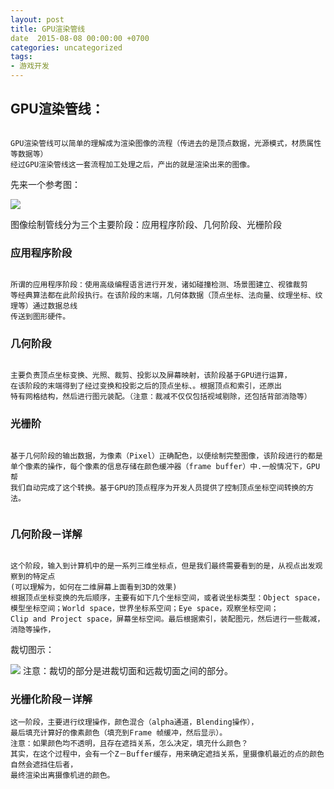 ```yaml
---
layout: post
title: GPU渲染管线
date  2015-08-08 00:00:00 +0700
categories: uncategorized
tags:
- 游戏开发
---
```


## GPU渲染管线：

```

GPU渲染管线可以简单的理解成为渲染图像的流程（传进去的是顶点数据，光源模式，材质属性等数据等）
经过GPU渲染管线这一套流程加工处理之后，产出的就是渲染出来的图像。

```

先来一个参考图：

![]({{site.url}}/images/GPU渲染流程.jpg)

图像绘制管线分为三个主要阶段：应用程序阶段、几何阶段、光栅阶段

### 应用程序阶段

```

所谓的应用程序阶段：使用高级编程语言进行开发，诸如碰撞检测、场景图建立、视锥裁剪
等经典算法都在此阶段执行。在该阶段的末端，几何体数据（顶点坐标、法向量、纹理坐标、纹理等）通过数据总线
传送到图形硬件。

```

### 几何阶段

```

主要负责顶点坐标变换、光照、裁剪、投影以及屏幕映射，该阶段基于GPU进行运算，
在该阶段的末端得到了经过变换和投影之后的顶点坐标、。根据顶点和索引，还原出
特有网格结构，然后进行图元装配。（注意：裁减不仅仅包括视域剔除，还包括背部消隐等）

```
### 光栅阶

```

基于几何阶段的输出数据，为像素（Pixel）正确配色，以便绘制完整图像，该阶段进行的都是
单个像素的操作，每个像素的信息存储在颜色缓冲器（frame buffer）中.一般情况下，GPU帮
我们自动完成了这个转换。基于GPU的顶点程序为开发人员提供了控制顶点坐标空间转换的方法。


```

### 几何阶段－详解

```

这个阶段，输入到计算机中的是一系列三维坐标点，但是我们最终需要看到的是，从视点出发观察到的特定点
(可以理解为，如何在二维屏幕上面看到3D的效果)
根据顶点坐标变换的先后顺序，主要有如下几个坐标空间，或者说坐标类型：Object space，
模型坐标空间；World space，世界坐标系空间；Eye space，观察坐标空间；
Clip and Project space，屏幕坐标空间。最后根据索引，装配图元，然后进行一些裁减，消隐等操作，

```

裁切图示：

![]({{site.url}}/images/GPU视锥体.png)
注意：裁切的部分是进裁切面和远裁切面之间的部分。


### 光栅化阶段－详解

```
这一阶段，主要进行纹理操作，颜色混合（alpha通道，Blending操作），
最后填充计算好的像素颜色（填充到Frame 帧缓冲，然后显示）。
注意：如果颜色均不透明，且存在遮挡关系，怎么决定，填充什么颜色？
其实，在这个过程中，会有一个Z－Buffer缓存，用来确定遮挡关系，里摄像机最近的点的颜色自然会遮挡住后者，
最终渲染出离摄像机进的颜色。

```
